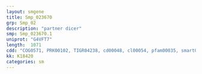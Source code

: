 ```yaml
---
layout: smgene
title: Smp_023670
grp: Smp_02
description: "partner dicer"
smp: Smp_023670.1
uniprot: "G4VFT7"
length:  1071
cdd: "COG0571, PRK00102, TIGR04238, cd00048, cl00054, pfam00035, smart00358"
kk: K18420
categories: sm
---
```

